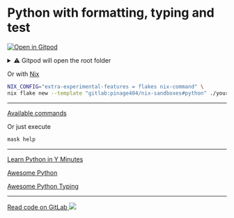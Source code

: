 # Python with formatting, typing and test

[![Open in Gitpod](https://gitpod.io/button/open-in-gitpod.svg)](https://gitpod.io/#WORKDIR=python/https://gitlab.com/pinage404/nix-sandboxes)

<details>
<summary>⚠️ Gitpod will open the root folder</summary>

Due to [some limitations of Gitpod](https://github.com/gitpod-io/gitpod/issues/5521), we cannot simply open a sub-folder

Opening in Gitpod will open the root folder

Two terminals will be opened :

1. the first in the root folder
2. the second in the target folder

Both terminals automatically load the environment of their current folder

![Screenshot of Gitpod showing two terminals open, the second being open in the target folder](https://gitlab.com/pinage404/nix-sandboxes/-/raw/main/gitpod.png)

</details>

Or with [Nix](https://nixos.org)

```sh
NIX_CONFIG="extra-experimental-features = flakes nix-command" \
nix flake new --template "gitlab:pinage404/nix-sandboxes#python" ./your_new_project_directory
```

---

[Available commands](./maskfile.md)

Or just execute

```sh
mask help
```

---

[Learn Python in Y Minutes](https://learnxinyminutes.com/docs/python/)

[Awesome Python](https://github.com/vinta/awesome-python#readme)

[Awesome Python Typing](https://github.com/typeddjango/awesome-python-typing#readme)

---

<!-- markdownlint-disable-next-line MD045 -->
[Read code on GitLab ![](https://img.shields.io/gitlab/stars/pinage404/nix-sandboxes?style=social)](https://gitlab.com/pinage404/nix-sandboxes/-/tree/main/python)
